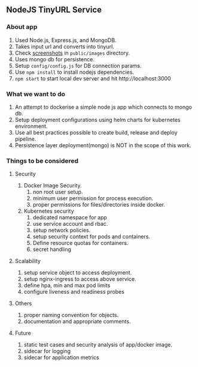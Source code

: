 NodeJS TinyURL Service
---

### About app

1. Used Node.js, Express.js, and MongoDB.
1. Takes input url and converts into tinyurl.
1. Check [screenshots](public/images) in `public/images` directory.
1. Uses mongo db for persistence.
1. Setup `config/config.js` for DB connection params.
1. Use `npm install` to install nodejs dependencies.
1. `npm start` to start local dev server and hit http://localhost:3000  

### What we want to do

1. An attempt to dockerise a simple node js app which connects to mongo db.
1. Setup deployment configurations using helm charts for kubernetes environment.
1. Use all best practices possible to create build, release and deploy pipeline.
1. Persistence layer deployment(mongo) is NOT in the scope of this work.

### Things to be considered

1. Security
    1. Docker Image Security.
        1. non root user setup.
        1. minimum user permission for process execution.
        1. proper permissions for files/directories inside docker.
    1. Kubernetes security
        1. dedicated namespace for app
        1. use service account and rbac.
        1. setup network policies.
        1. setup security context for pods and containers.
        1. Define resource quotas for containers.
        1. secret handling
        
1. Scalability
    1. setup service object to access deployment.
    1. setup nginx-ingress to access above service.
    1. define hpa, min and max pod limits
    1. configure liveness and readiness probes

1. Others
    1. proper naming convention for objects.
    1. documentation and appropriate comments.

1. Future
    1. static test cases and security analysis of app/docker image.
    1. sidecar for logging
    1. sidecar for application metrics 
